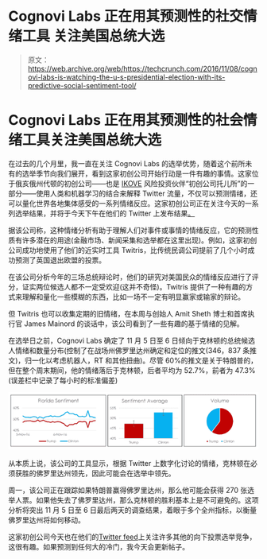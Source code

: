 # Cognovi Labs 正在用其预测性的社交情绪工具 关注美国总统大选

> 原文：<https://web.archive.org/web/https://techcrunch.com/2016/11/08/cognovi-labs-is-watching-the-u-s-presidential-election-with-its-predictive-social-sentiment-tool/>

# Cognovi Labs 正在用其预测性的社会情绪工具关注美国总统大选

在过去的几个月里，我一直在关注 Cognovi Labs 的选举优势，随着这个前所未有的选举季节向我们展开，看到这家初创公司开始行动是一件有趣的事情。这家位于俄亥俄州代顿的初创公司——也是 [IKOVE](https://web.archive.org/web/20230314164903/http://ikovecapital.com/) 风险投资伙伴“初创公司托儿所”的一部分——使用人类和机器学习的结合来解释 Twitter 流量，不仅可以预测情绪，还可以量化世界各地集体感受的一系列情绪反应。这家初创公司正在关注今天的一系列选举结果，并将于今天下午在他们的 Twitter 上发布结果[。](https://web.archive.org/web/20230314164903/https://twitter.com/cognovilabs)

据该公司称，这种情绪分析有助于理解人们对事件或事情的情绪反应，它的预测性质有许多潜在的用途(金融市场、新闻采集和选举都在这里出现)。例如，这家初创公司成功地使用了他们的近实时工具 Twitris，比传统民调公司提前了几个小时成功预测了英国退出欧盟的投票。

在该公司分析今年的三场总统辩论时，他们的研究对美国民众的情绪反应进行了评分，证实两位候选人都不一定受欢迎(这并不奇怪)。Twitris 提供了一种有趣的方式来理解和量化一些模糊的东西，比如一场不一定有明显赢家或输家的辩论。

但 Twitris 也可以收集定期的旧情绪，在本周与创始人 Amit Sheth 博士和首席执行官 James Mainord 的谈话中，该公司看到了一些有趣的基于情绪的见解。

在选举日之前，Cognovi Labs 确定了 11 月 5 日至 6 日倾向于克林顿的总统候选人情绪和数量分布(控制了在战场州佛罗里达州确定和定位的推文(346，837 条推文)，归一化以考虑机器人，RT 和其他扭曲)。尽管 60%的推文是关于特朗普的，但在整个周末期间，他的情绪落后于克林顿，后者平均为 52.7%，前者为 47.3%(误差栏中记录了每小时的标准偏差)

[![sentiment2](img/31b7eb7ae4f0918444857a1c7e969e13.png)](https://web.archive.org/web/20230314164903/https://techcrunch.com/2016/11/08/cognovi-labs-is-watching-the-u-s-presidential-election-with-its-predictive-social-sentiment-tool/sentiment2/)

从本质上说，该公司的工具显示，根据 Twitter 上数字化讨论的情绪，克林顿在必须获胜的佛罗里达州领先，因此可能会在选举中领先。

周一，该公司正在跟踪如果特朗普赢得佛罗里达州，那么他可能会获得 270 张选举人票。如果他失去了佛罗里达州，那么克林顿的胜利基本上是不可避免的。这项分析将突出 11 月 5 日至 6 日最后两天的调查结果，着眼于多个全州指标，以衡量佛罗里达州将如何移动。

这家初创公司今天也在他们的[Twitter feed](https://web.archive.org/web/20230314164903/https://twitter.com/cognovilabs)上关注许多其他的向下投票选举竞争，这很有趣。如果预测到任何大的冷门，我今天会更新帖子。